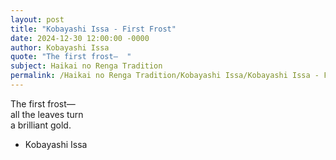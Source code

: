```yaml
---
layout: post
title: "Kobayashi Issa - First Frost"
date: 2024-12-30 12:00:00 -0000
author: Kobayashi Issa
quote: "The first frost—  "
subject: Haikai no Renga Tradition
permalink: /Haikai no Renga Tradition/Kobayashi Issa/Kobayashi Issa - First Frost
---
```


The first frost—  
all the leaves turn  
a brilliant gold.

- Kobayashi Issa
